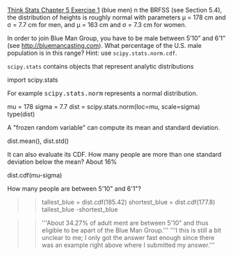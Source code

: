 [Think Stats Chapter 5 Exercise 1](http://greenteapress.com/thinkstats2/html/thinkstats2006.html#toc50) (blue men)
n the BRFSS (see Section 5.4), the distribution of heights is roughly normal with parameters µ = 178 cm and σ = 7.7 cm for men, and µ = 163 cm and σ = 7.3 cm for women.

In order to join Blue Man Group, you have to be male between 5’10” and 6’1” (see http://bluemancasting.com). What percentage of the U.S. male population is in this range? Hint: use `scipy.stats.norm.cdf`.

`scipy.stats` contains objects that represent analytic distributions

import scipy.stats

For example <tt>scipy.stats.norm</tt> represents a normal distribution.

mu = 178
sigma = 7.7
dist = scipy.stats.norm(loc=mu, scale=sigma)
type(dist)

A "frozen random variable" can compute its mean and standard deviation.

dist.mean(), dist.std()

It can also evaluate its CDF.  How many people are more than one standard deviation below the mean?  About 16%

dist.cdf(mu-sigma)

How many people are between 5'10" and 6'1"?


>>tallest_blue = dist.cdf(185.42)
shortest_blue = dist.cdf(177.8)
tallest_blue -shortest_blue

>>'''About 34.27% of adult ment are between 5'10" and thus eligible to be
apart of the Blue Man Group.'''
'''I this is still a bit unclear to me; I only got the answer fast enough 
since there was an example right above where I submitted my answer.'''
